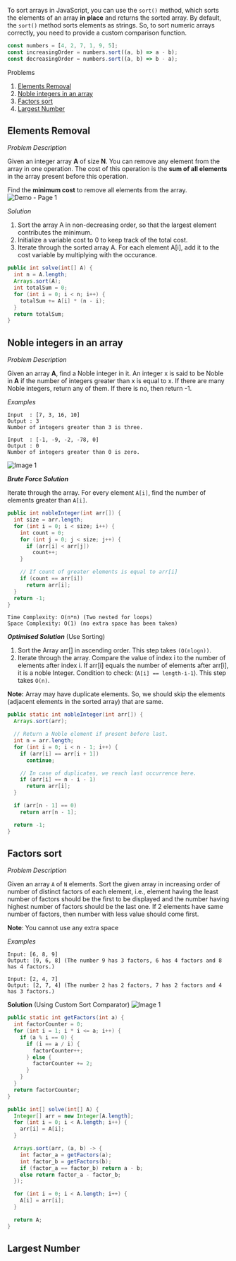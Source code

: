 To sort arrays in JavaScript, you can use the `sort()` method, which sorts the elements of an array **in place** and returns the sorted array. 
By default, the `sort()` method sorts elements as strings. So, to sort numeric arrays correctly, you need to provide a custom comparison function.
```js
const numbers = [4, 2, 7, 1, 9, 5];
const increasingOrder = numbers.sort((a, b) => a - b);
const decreasingOrder = numbers.sort((a, b) => b - a);
```
Problems
1. [Elements Removal](#elements-removal)
2. [Noble integers in an array](#noble-integers-in-an-array)
3. [Factors sort](#factors-sort)
4. [Largest Number](#largest-number)

## Elements Removal

_Problem Description_

Given an integer array **A** of size **N**. You can remove any element from the array in one operation.
The cost of this operation is the **sum of all elements** in the array present before this operation.

Find the **minimum cost** to remove all elements from the array.
![Demo - Page 1](https://github.com/manassahoo-dev/DSA/assets/6974223/7ffbd23c-342d-42c0-b1ba-b2f7c9cec0c4)

_Solution_

1. Sort the array A in non-decreasing order, so that the largest element contributes the minimum.
2. Initialize a variable cost to 0 to keep track of the total cost.
3. Iterate through the sorted array A. For each element A[i], add it to the cost variable by multiplying with the occurance.

```java
public int solve(int[] A) {
  int n = A.length;
  Arrays.sort(A);
  int totalSum = 0;
  for (int i = 0; i < n; i++) {
    totalSum += A[i] * (n - i);
  }
  return totalSum;
}
```
## Noble integers in an array

_Problem Description_

Given an array **A**, find a Noble integer in it. An integer x is said to be Noble in **A** if the number of integers greater than x is equal to x. If there are many Noble integers, return any of them. If there is no, then return -1.

_Examples_
```
Input  : [7, 3, 16, 10]
Output : 3  
Number of integers greater than 3 is three.

Input  : [-1, -9, -2, -78, 0]
Output : 0
Number of integers greater than 0 is zero.
```
![Image 1](https://github.com/manassahoo-dev/DSA/assets/6974223/7d86dea3-69e0-4d7e-ad12-138239b5501d)

**_Brute Force Solution_**

Iterate through the array. For every element `A[i]`, find the number of elements greater than `A[i]`.
```java
public int nobleInteger(int arr[]) {
  int size = arr.length;
  for (int i = 0; i < size; i++) {
    int count = 0;
    for (int j = 0; j < size; j++) {
      if (arr[i] < arr[j])
        count++;
    }

    // If count of greater elements is equal to arr[i]
    if (count == arr[i])
      return arr[i];
  }
  return -1;
}
```
```
Time Complexity: O(n*n) (Two nested for loops)
Space Complexity: O(1) (no extra space has been taken)
```

**_Optimised Solution_** (Use Sorting)
1. Sort the Array arr[] in ascending order. This step takes `(O(nlogn))`.
2. Iterate through the array. Compare the value of index i to the number of elements after index i. 
If arr[i] equals the number of elements after arr[i], it is a noble Integer. 
Condition to check: (`A[i] == length-i-1`). This step takes `O(n)`.

**Note:** Array may have duplicate elements. So, we should skip the elements (adjacent elements in the sorted array) that are same.  

```java
public static int nobleInteger(int arr[]) {
  Arrays.sort(arr);

  // Return a Noble element if present before last.
  int n = arr.length;
  for (int i = 0; i < n - 1; i++) {
    if (arr[i] == arr[i + 1])
      continue;

    // In case of duplicates, we reach last occurrence here.
    if (arr[i] == n - i - 1)
      return arr[i];
  }

  if (arr[n - 1] == 0)
    return arr[n - 1];

  return -1;
}
```

## Factors sort

_Problem Description_

Given an array `A` of `N` elements. Sort the given array in increasing order of number of distinct factors of each element, i.e., element having the least number of factors should be the first to be displayed and the number having highest number of factors should be the last one. 
If 2 elements have same number of factors, then number with less value should come first.

**Note**: You cannot use any extra space

_Examples_
```
Input: [6, 8, 9]
Output: [9, 6, 8] (The number 9 has 3 factors, 6 has 4 factors and 8 has 4 factors.)
  
Input: [2, 4, 7]
Output: [2, 7, 4] (The number 2 has 2 factors, 7 has 2 factors and 4 has 3 factors.)
```

**Solution** (Using Custom Sort Comparator)
![Image 1](https://github.com/manassahoo-dev/DSA/assets/6974223/a5dbb4a4-a539-44f0-a600-f65374b7d32a)

```java
public static int getFactors(int a) {
  int factorCounter = 0;
  for (int i = 1; i * i <= a; i++) {
    if (a % i == 0) {
      if (i == a / i) {
        factorCounter++;
      } else {
        factorCounter += 2;
      }
    }
  }
  return factorCounter;
}

public int[] solve(int[] A) {
  Integer[] arr = new Integer[A.length];
  for (int i = 0; i < A.length; i++) {
    arr[i] = A[i];
  }

  Arrays.sort(arr, (a, b) -> {
    int factor_a = getFactors(a);
    int factor_b = getFactors(b);
    if (factor_a == factor_b) return a - b;
    else return factor_a - factor_b;
  });

  for (int i = 0; i < A.length; i++) {
    A[i] = arr[i];
  }

  return A;
}
```

## Largest Number
